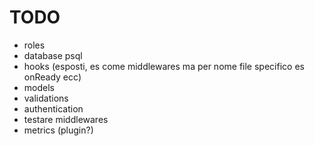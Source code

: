 # TODO

- roles
- database psql
- hooks (esposti, es come middlewares ma per nome file specifico es onReady ecc)
- models
- validations
- authentication
- testare middlewares
- metrics (plugin?)
